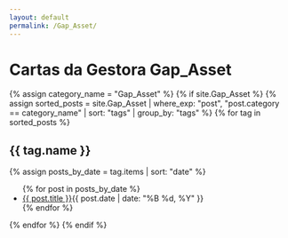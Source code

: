 ```yaml
---
layout: default
permalink: /Gap_Asset/
---
```


<h1>Cartas da Gestora Gap_Asset</h1>
{% assign category_name = "Gap_Asset" %}
{% if site.Gap_Asset %}
{% assign sorted_posts = site.Gap_Asset | where_exp: "post", "post.category == category_name" | sort: "tags" | group_by: "tags" %}
{% for tag in sorted_posts %}
<h2>{{ tag.name }}</h2>
{% assign posts_by_date = tag.items | sort: "date" %}
<ul>
{% for post in posts_by_date %}
<li><a href="{{ post.url | relative_url }}">{{ post.title }}</a><span>{{ post.date | date: "%B %d, %Y" }}</span></li>
{% endfor %}
</ul>
{% endfor %}
{% endif %}

